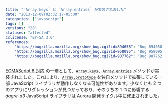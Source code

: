 ```yaml
---
title: "`Array.keys` と `Array.entries` が実装されました"
date: "2013-12-09T02:32:17-05:00"
categories: ["javascript"]
tags: []
versions: "28"
statuses: "affected"
cclicense: "BY-SA 3.0"
references:
    "https://bugzilla.mozilla.org/show_bug.cgi?id=894658": "Bug 894658 – Implement ES6 Array.prototype.{keys, entries}"
    "https://bugzilla.mozilla.org/show_bug.cgi?id=958095": "Bug 958095 – Array.prototype.keys() breaks web apps, e.g. dagre-d3"
    "https://bugzilla.mozilla.org/show_bug.cgi?id=987762": "Bug 987762 – Firefox 28.0 javascript xhr raw response object (from json API) has a property \'entries\' which is a [native code] function"
---
```

[ECMAScript 6 対応](https://developer.mozilla.org/ja/docs/Web/JavaScript/ECMAScript_6_support_in_Mozilla) の一環として、[`Array.keys`](https://developer.mozilla.org/ja/docs/Web/JavaScript/Reference/Global_Objects/Array/keys)、[`Array.entries`](https://developer.mozilla.org/ja/docs/Web/JavaScript/Reference/Global_Objects/Array/entries) メソッドが実装されました。これにより、[`Array.prototype`](https://developer.mozilla.org/ja/docs/Web/JavaScript/Reference/Global_Objects/Array/prototype) を独自メソッドで拡張している一部 JavaScript ライブラリが動作しなくなる可能性があります。少なくとも 2 つのアプリにリグレッションが見つかっており、そのうちの 1 つに影響する *dagre-d3* JavaScript ライブラリは Aurora 開発サイクル中に修正されました。

